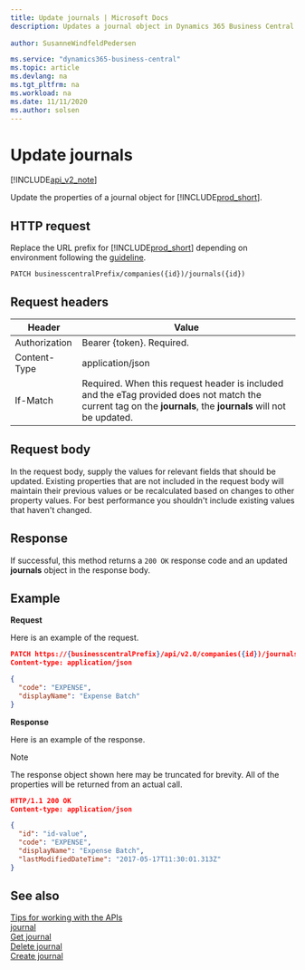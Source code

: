 ```yaml
---
title: Update journals | Microsoft Docs
description: Updates a journal object in Dynamics 365 Business Central.
 
author: SusanneWindfeldPedersen

ms.service: "dynamics365-business-central"
ms.topic: article
ms.devlang: na
ms.tgt_pltfrm: na
ms.workload: na
ms.date: 11/11/2020
ms.author: solsen
---
```


# Update journals

[!INCLUDE[api_v2_note](../../includes/api_v2_note.md)]

Update the properties of a journal object for [!INCLUDE[prod_short](../../../includes/prod_short.md)].

## HTTP request
Replace the URL prefix for [!INCLUDE[prod_short](../../../includes/prod_short.md)] depending on environment following the [guideline](../../v2.0/endpoints-apis-for-dynamics.md).

```
PATCH businesscentralPrefix/companies({id})/journals({id})
```

## Request headers

|Header        |Value                    |
|--------------|-------------------------|
|Authorization |Bearer {token}. Required.|
|Content-Type  |application/json         |
|If-Match      |Required. When this request header is included and the eTag provided does not match the current tag on the **journals**, the **journals** will not be updated. |

## Request body
In the request body, supply the values for relevant fields that should be updated. Existing properties that are not included in the request body will maintain their previous values or be recalculated based on changes to other property values. For best performance you shouldn't include existing values that haven't changed.

## Response
If successful, this method returns a ```200 OK``` response code and an updated **journals** object in the response body.

## Example

**Request**

Here is an example of the request.
```json
PATCH https://{businesscentralPrefix}/api/v2.0/companies({id})/journals({id})
Content-type: application/json

{
  "code": "EXPENSE",
  "displayName": "Expense Batch"
}
```

**Response**

Here is an example of the response. 

> [!NOTE]  
>   The response object shown here may be truncated for brevity. All of the properties will be returned from an actual call.

```json
HTTP/1.1 200 OK
Content-type: application/json

{
  "id": "id-value",
  "code": "EXPENSE",
  "displayName": "Expense Batch",
  "lastModifiedDateTime": "2017-05-17T11:30:01.313Z"
}
```

## See also
[Tips for working with the APIs](/dynamics365/business-central/dev-itpro/developer/devenv-connect-apps-tips)    
[journal](../resources/dynamics_journal.md)    
[Get journal](dynamics_journal_Get.md)    
[Delete journal](dynamics_journal_Delete.md)    
[Create journal](dynamics_journal_Create.md)    
